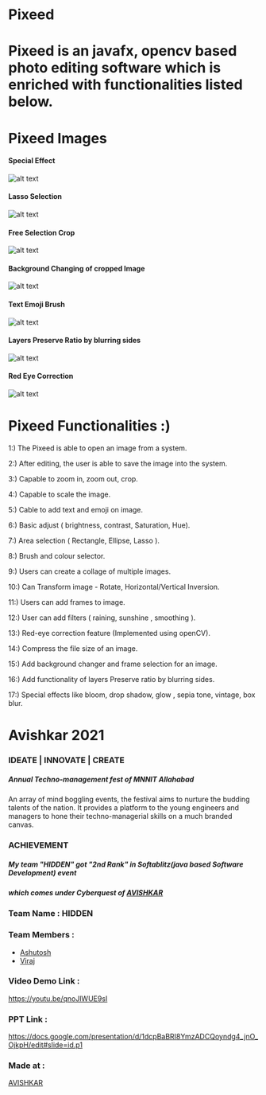 # Pixeed 

# Pixeed is an javafx, opencv based photo editing software which is enriched with functionalities listed below.

# Pixeed Images
#### Special Effect 
![alt text](https://github.com/Chitra-Maker/Pixeed/blob/main/Screenshot%20(26).png?raw=true)
#### Lasso Selection
![alt text](https://github.com/Chitra-Maker/Pixeed/blob/main/Screenshot%20(34).png?raw=true)
#### Free Selection Crop
![alt text](https://github.com/Chitra-Maker/Pixeed/blob/main/Screenshot%20(35).png?raw=true)
#### Background Changing of cropped Image
![alt text](https://github.com/Chitra-Maker/Pixeed/blob/main/Screenshot%20(36).png?raw=true)
#### Text Emoji Brush
![alt text](https://github.com/Chitra-Maker/Pixeed/blob/main/Screenshot%20(37).png?raw=true)
#### Layers Preserve Ratio by blurring sides
![alt text](https://github.com/Chitra-Maker/Pixeed/blob/main/Screenshot%20(38).png?raw=true)
#### Red Eye Correction
![alt text](https://github.com/Chitra-Maker/Pixeed/blob/main/Screenshot%20(39).png?raw=true)

# Pixeed Functionalities :)

1:) The Pixeed is able to open an image from a system.

2:)  After editing, the user is able to save the image into the system.

3:)  Capable to zoom in, zoom out, crop.

4:)  Capable to scale the image.

5:)  Cable to add text and emoji on image.

6:)  Basic adjust ( brightness, contrast, Saturation, Hue).

7:)  Area selection ( Rectangle, Ellipse, Lasso ).

8:)  Brush and colour selector.

9:)  Users can create a collage of multiple images.

10:) Can Transform image - Rotate, Horizontal/Vertical Inversion.

11:) Users can add frames to image.

12:) User can add filters ( raining, sunshine , smoothing ).

13:) Red-eye correction feature (Implemented using openCV).

14:) Compress the file size of an image.

15:) Add background changer and frame selection for an image.

16:) Add functionality of layers Preserve ratio by blurring sides.

17:) Special effects like bloom, drop shadow, glow , sepia tone, vintage, box blur.

# Avishkar 2021 
### IDEATE | INNOVATE | CREATE
##### Annual Techno-management fest of MNNIT Allahabad
An array of mind boggling events, 
the festival aims to nurture the budding talents of the nation. 
It provides a platform to the young engineers and managers 
to hone their techno-managerial skills on a much branded canvas. 

### ACHIEVEMENT
##### My team "HIDDEN" got "2nd Rank" in Softablitz(java based Software Development) event
##### which comes under Cyberquest of [AVISHKAR](https://avishkar.mnnit.ac.in/)


### Team Name : HIDDEN 
### Team Members :
- [Ashutosh](https://github.com/ATOMICASHU)
- [Viraj ](https://github.com/viraj-bot)


### Video Demo Link :
https://youtu.be/qnoJlWUE9sI
### PPT Link :
https://docs.google.com/presentation/d/1dcpBaBRI8YmzADCQoyndg4_jnO_OjkpH/edit#slide=id.p1

### Made at :
[AVISHKAR](https://avishkar.mnnit.ac.in/)




